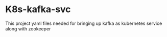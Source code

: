 # K8s-kafka-svc
This project yaml files needed for bringing up kafka as kubernetes service along with zookeeper
